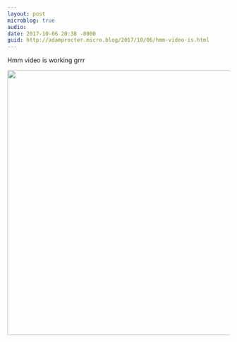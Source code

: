 ```yaml
---
layout: post
microblog: true
audio: 
date: 2017-10-06 20:38 -0000
guid: http://adamprocter.micro.blog/2017/10/06/hmm-video-is.html
---
```

Hmm video is working grrr

<img src="http://discursive.adamprocter.co.uk/uploads/2017/4815b3ab36.jpg" width="600" height="600" />
